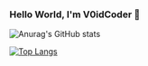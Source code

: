 ### Hello World, I'm V0idCoder 👋

<!--
**V0idCoder/V0idCoder** is a ✨ _special_ ✨ repository because its `README.md` (this file) appears on your GitHub profile.

Here are some ideas to get you started:

- 🔭 I’m currently working on ...
- 🌱 I’m currently learning ...
- 👯 I’m looking to collaborate on ...
- 🤔 I’m looking for help with ...
- 💬 Ask me about ...
- 📫 How to reach me: ...
- 😄 Pronouns: ...
- ⚡ Fun fact: ...
-->
![Anurag's GitHub stats](https://github-readme-stats.vercel.app/api?username=v0idcoder&theme=dark&show_icons=true)

[![Top Langs](https://github-readme-stats.vercel.app/api/top-langs/?username=v0idcoder)](https://github.com/anuraghazra/github-readme-stats)
